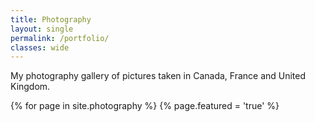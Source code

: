 ```yaml
---
title: Photography
layout: single
permalink: /portfolio/
classes: wide
---
```

My photography gallery of pictures taken in Canada, France and United Kingdom.

{% for page in site.photography %}
    {% page.featured = 'true' %}
